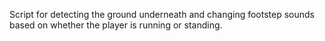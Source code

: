 Script for detecting the ground underneath and changing footstep sounds based on whether the player is running or standing.
